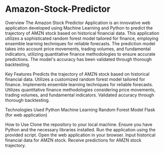 # Amazon-Stock-Predictor
Overview
The Amazon Stock Predictor Application is an innovative web application developed using Machine Learning and Python to predict the trajectory of AMZN stock based on historical financial data. This application utilizes a sophisticated random forest model tailored for finance, employing ensemble learning techniques for reliable forecasts. The prediction model takes into account price movements, trading volumes, and fundamental indicators, utilizing quantitative finance methodologies to ensure accurate predictions. The model's accuracy has been validated through thorough backtesting.

Key Features
Predicts the trajectory of AMZN stock based on historical financial data.
Utilizes a customized random forest model tailored for finance.
Implements ensemble learning techniques for reliable forecasts.
Utilizes quantitative finance methodologies considering price movements, trading volumes, and fundamental indicators.
Validated accuracy through thorough backtesting.

Technologies Used
Python
Machine Learning
Random Forest Model
Flask (for web application)

How to Use
Clone the repository to your local machine.
Ensure you have Python and the necessary libraries installed.
Run the application using the provided script.
Open the web application in your browser.
Input historical financial data for AMZN stock.
Receive predictions for AMZN stock trajectory.
